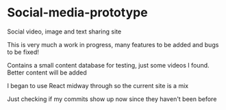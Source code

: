 # Social-media-prototype
Social video, image and text sharing site

This is very much a work in progress, many features to be added and bugs to be fixed!

Contains a small content database for testing, just some videos I found. Better content will be added 

I began to use React midway through so the current site is a mix 


Just checking if my commits show up now since they haven't been before

